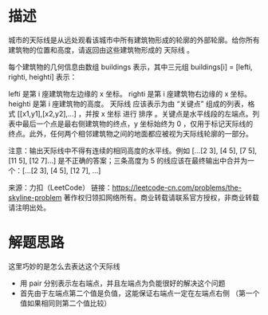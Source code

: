 # 描述
城市的天际线是从远处观看该城市中所有建筑物形成的轮廓的外部轮廓。给你所有建筑物的位置和高度，请返回由这些建筑物形成的 天际线 。

每个建筑物的几何信息由数组 buildings 表示，其中三元组 buildings[i] = [lefti, righti, heighti] 表示：

lefti 是第 i 座建筑物左边缘的 x 坐标。
righti 是第 i 座建筑物右边缘的 x 坐标。
heighti 是第 i 座建筑物的高度。
天际线 应该表示为由 “关键点” 组成的列表，格式 [[x1,y1],[x2,y2],...] ，并按 x 坐标 进行 排序 。关键点是水平线段的左端点。列表中最后一个点是最右侧建筑物的终点，y 坐标始终为 0 ，仅用于标记天际线的终点。此外，任何两个相邻建筑物之间的地面都应被视为天际线轮廓的一部分。

注意：输出天际线中不得有连续的相同高度的水平线。例如 [...[2 3], [4 5], [7 5], [11 5], [12 7]...] 是不正确的答案；三条高度为 5 的线应该在最终输出中合并为一个：[...[2 3], [4 5], [12 7], ...]

来源：力扣（LeetCode）
链接：https://leetcode-cn.com/problems/the-skyline-problem
著作权归领扣网络所有。商业转载请联系官方授权，非商业转载请注明出处。

# 解题思路
这里巧妙的是怎么去表达这个天际线
- 用 pair 分别表示左右端点，并且左端点为负能很好的解决这个问题
- 首先由于左端点第二个值是负值，这能保证右端点一定在左端点右侧 （第一个值如果相同则第二个值比较）
